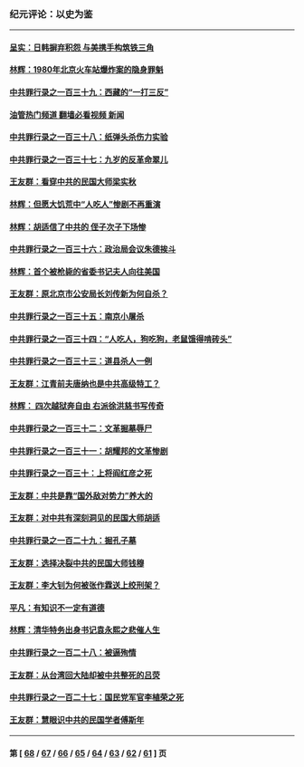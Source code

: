 ### 纪元评论：以史为鉴
---
#### [呈实：日韩摒弃积怨 与美携手构筑铁三角](../../pages/nsc1028/n14025196.md?07010330) 
#### [林辉：1980年北京火车站爆炸案的隐身罪魁](../../pages/nsc1028/n14024093.md?07010330) 
#### [中共罪行录之一百三十九：西藏的“一打三反”](../../pages/nsc1028/n14024088.md?07010330) 
#### [油管热门频道 翻墙必看视频 新闻](ok?07010330)
#### [中共罪行录之一百三十八：纸弹头杀伤力实验](../../pages/nsc1028/n14022692.md?07010330) 
#### [中共罪行录之一百三十七：九岁的反革命翠儿](../../pages/nsc1028/n14020997.md?07010330) 
#### [王友群：看穿中共的民国大师梁实秋](../../pages/nsc1028/n14020649.md?07010330) 
#### [林辉：但愿大饥荒中“人吃人”惨剧不再重演](../../pages/nsc1028/n14020531.md?07010330) 
#### [林辉：胡适信了中共的 侄子次子下场惨](../../pages/nsc1028/n14019760.md?07010330) 
#### [中共罪行录之一百三十六：政治局会议朱德挨斗](../../pages/nsc1028/n14017983.md?07010330) 
#### [林辉：首个被枪毙的省委书记夫人向往美国](../../pages/nsc1028/n14017481.md?07010330) 
#### [王友群：原北京市公安局长刘传新为何自杀？](../../pages/nsc1028/n14016995.md?07010330) 
#### [中共罪行录之一百三十五：南京小屠杀](../../pages/nsc1028/n14015189.md?07010330) 
#### [中共罪行录之一百三十四：“人吃人，狗吃狗，老鼠饿得啃砖头”](../../pages/nsc1028/n14014478.md?07010330) 
#### [中共罪行录之一百三十三：道县杀人一例](../../pages/nsc1028/n14014033.md?07010330) 
#### [王友群：江青前夫唐纳也是中共高级特工？](../../pages/nsc1028/n14011375.md?07010330) 
#### [林辉： 四次越狱奔自由 右派徐洪慈书写传奇](../../pages/nsc1028/n14010438.md?07010330) 
#### [中共罪行录之一百三十二：文革掘墓辱尸](../../pages/nsc1028/n14009626.md?07010330) 
#### [中共罪行录之一百三十一：胡耀邦的文革惨剧](../../pages/nsc1028/n14007184.md?07010330) 
#### [中共罪行录之一百三十：上将阎红彦之死](../../pages/nsc1028/n14004426.md?07010330) 
#### [王友群：中共是靠“国外敌对势力”养大的](../../pages/nsc1028/n14004284.md?07010330) 
#### [王友群：对中共有深刻洞见的民国大师胡适](../../pages/nsc1028/n14003453.md?07010330) 
#### [中共罪行录之一百二十九：掘孔子墓](../../pages/nsc1028/n14003058.md?07010330) 
#### [王友群：选择决裂中共的民国大师钱穆](../../pages/nsc1028/n14001046.md?07010330) 
#### [王友群：李大钊为何被张作霖送上绞刑架？](../../pages/nsc1028/n13999290.md?07010330) 
#### [平凡：有知识不一定有道德](../../pages/nsc1028/n13998913.md?07010330) 
#### [林辉：清华特务出身书记袁永熙之悲催人生](../../pages/nsc1028/n13997413.md?07010330) 
#### [中共罪行录之一百二十八：被逼殉情](../../pages/nsc1028/n13991056.md?07010330) 
#### [王友群：从台湾回大陆却被中共整死的吕荧](../../pages/nsc1028/n13989235.md?07010330) 
#### [中共罪行录之一百二十七：国民党军官李植荣之死](../../pages/nsc1028/n13989006.md?07010330) 
#### [王友群：慧眼识中共的民国学者傅斯年](../../pages/nsc1028/n13988371.md?07010330) 

---
#### 第 [ [68](./68.md?07010330) / [67](./67.md?07010330) / [66](./66.md?07010330) / [65](./65.md?07010330) / [64](./64.md?07010330) / [63](./63.md?07010330) / [62](./62.md?07010330) / [61](./61.md?07010330) ] 页
